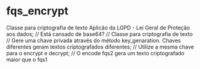 # fqs_encrypt
Classe para criptografia de texto 
Aplicão da LGPD - Lei Geral de Proteção aos dados;
// Está cansado de base64?
// Classe para criptografia de texto
// Gere uma chave privada através do método key_genaration. Chaves diferentes geram textos criptografados diferentes;
// Utilize a mesma chave para o encrypt e decrypt;
// O encode fqs2 gera um texto criptografado maior que o fqs1
